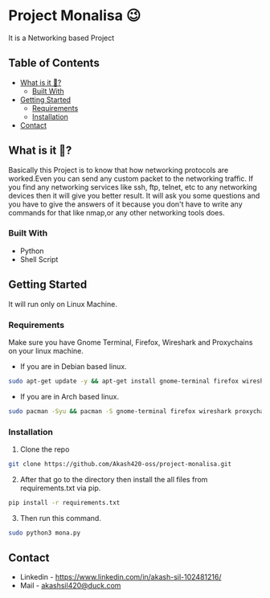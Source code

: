 # Project Monalisa 😉
It is a Networking based Project

## Table of Contents
* [What is it 🤔?](#about-the-project)
  * [Built With](#built-with)
* [Getting Started](#getting-started)
   * [Requirements](#requirements)
   * [Installation](#installation-guide)
* [Contact](#contact)
  

## What is it 🤔?
Basically this Project is to know that how networking protocols are worked.Even you can send any custom packet to the networking traffic.
If you find any networking services like ssh, ftp, telnet, etc to any networking devices then it will give you better result.
It will ask you some questions and you have to give the answers of it because you don't have to write any commands for that like nmap,or any other networking tools does.


### Built With
* Python
* Shell Script

## Getting Started
It will run only on Linux Machine.

### Requirements
Make sure you have Gnome Terminal, Firefox, Wireshark and Proxychains  on your linux machine.
* If you are in Debian based linux.
```sh
sudo apt-get update -y && apt-get install gnome-terminal firefox wireshark proxychains4 -y
```
* If you are in Arch based linux.
```sh
sudo pacman -Syu && pacman -S gnome-terminal firefox wireshark proxychains
```
### Installation
1. Clone the repo
```sh
git clone https://github.com/Akash420-oss/project-monalisa.git
```
2. After that go to the directory then install the all files from requirements.txt via pip.
```sh
pip install -r requirements.txt
```
3. Then run this command.
```sh
sudo python3 mona.py
```
 
## Contact
* Linkedin - https://www.linkedin.com/in/akash-sil-102481216/ 
* Mail - akashsil420@duck.com
